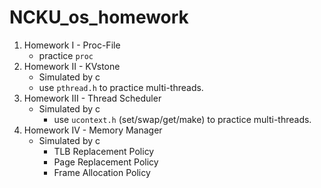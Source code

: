 # NCKU_os_homework
1. Homework I - Proc-File
    - practice `proc`
2. Homework II - KVstone
    - Simulated by c
    - use `pthread.h` to practice multi-threads.   
3. Homework III - Thread Scheduler
    - Simulated by c
        - use `ucontext.h` (set/swap/get/make) to practice multi-threads.   
4. Homework IV - Memory Manager
    - Simulated by c  
        - TLB Replacement Policy
        - Page Replacement Policy
        - Frame Allocation Policy
 